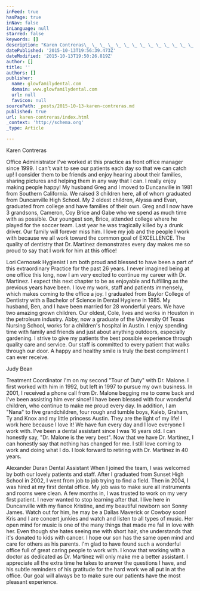 ```yaml
---
inFeed: true
hasPage: true
inNav: false
inLanguage: null
starred: false
keywords: []
description: "Karen Contreras\_ \_ \_ \_ \_ \_ \_ \_ \_ \_ \_ \_ \_ \_ \_ \_ \_ \_ \_ \_ \_ \_ \_ \_ \_ \_ \_ \_ \_ \_ \_ \_ \_ \_ \_ \_ \_ \_  Office Administrator\_  I've worked at this practice as front office "
datePublished: '2015-10-13T19:56:39.473Z'
dateModified: '2015-10-13T19:50:26.819Z'
author: []
title: ''
authors: []
publisher:
  name: glowfamilydental.com
  domain: www.glowfamilydental.com
  url: null
  favicon: null
sourcePath: _posts/2015-10-13-karen-contreras.md
published: true
url: karen-contreras/index.html
_context: 'http://schema.org'
_type: Article

---
```

Karen Contreras                                                                       

Office Administrator  I've worked at this practice as front office manager since 1999\. I can't wait to see our patients each day so that we can catch up! I consider them to be friends and enjoy hearing about their families, sharing pictures and helping them in any way that I can. I really enjoy making people happy! My husband Greg and I moved to Duncanville in 1981 from Southern California. We raised 3 children here, all of whom graduated from Duncanville High School. My 2 oldest children, Alyssa and Evan, graduated from college and have families of their own. Greg and I now have 3 grandsons, Cameron, Coy Brice and Gabe who we spend as much time with as possible. Our youngest son, Brice, attended college where he played for the soccer team. Last year he was tragically killed by a drunk driver. Our family will forever miss him. I love my job and the people I work with because we all work toward the common goal of EXCELLENCE. The quality of dentistry that Dr. Martinez demonstrates every day makes me so proud to say that I work for him at this office!   

Lori Cernosek                                                                                                                        Hygienist  I am both proud and blessed to have been a part of this extraordinary Practice for the past 26 years. I never imagined being at one office this long, now I am very excited to continue my career with Dr. Martinez.  I expect this next chapter to be as enjoyable and fulfilling as the previous years have been. I love my work, staff and patients immensely, which makes coming to the office a joy. I graduated from Baylor College of Dentistry with a Bachelor of Science in Dental Hygiene in 1985\. My husband, Ben, and I have been married for 28 wonderful years. We have two amazing grown children. Our oldest, Cole, lives and works in Houston in the petroleum industry. Abby, now a graduate of the University Of Texas Nursing School, works for a children's hospital in Austin. I enjoy spending time with family and friends and just about anything outdoors, especially gardening. I strive to give my patients the best possible experience through quality care and service. Our staff is committed to every patient that walks through our door. A  happy and healthy smile is   truly the best compliment I can ever receive.            

Judy Bean                                                                                         

Treatment Coordinator     I'm on my second "Tour of Duty" with Dr. Malone. I first worked with him in 1992, but left in 1997 to pursue my own business. In 2001, I received a phone call from Dr. Malone begging me to come back and I've been assisting him ever since! I have been blessed with four wonderful children, who continue to make me proud every day. In addition, I am "Nana" to five grandchildren, four rough and tumble boys, Kaleb, Graham, Ty and Knox and my little princess Austin. They are the light of my life! I work here because I love it! We have fun every day and I love everyone I work with. I've been a dental assistant since I was 16 years old. I can honestly say, "Dr. Malone is the very best".  Now that we have Dr. Martinez, I can honestly say that nothing has changed for me.  I still love coming to work and doing what I do.  I look forward to retiring with Dr. Martinez in 40 years.       

Alexander Duran                                                                                                        Dental Assistant When I joined the team, I was welcomed by both our lovely patients and staff.  After I graduated from Sunset High School in 2002, I went from job to job trying to find a field. Then in 2004, I was hired at my first dental office. My job was to make sure all instruments and rooms were clean. A few months in, I was trusted to work on my very first patient. I never wanted to stop learning after that.  I live here in Duncanville with my fiance Kristine, and my beautiful newborn son Sonny James. Watch out for him, he may be a Dallas Maverick or Cowboy soon!  Kris and I are concert junkies and watch and listen to all types of music. Her open mind for music is one of the many things that made me fall in love with her. Even though she hates seeing me with short hair, she understands that it's donated to kids with cancer.  I hope our son has the same open mind and care for others as his parents. I'm glad to have found such a wonderful office full of great caring people to work with. I know that working with a doctor as dedicated as Dr. Martinez will only make me a better assistant. I appreciate all the extra time he takes to answer the questions I have, and his subtle reminders of his gratitude for the hard work we all put in at the office. Our goal will always be to make  sure our patients have the most pleasant experience.